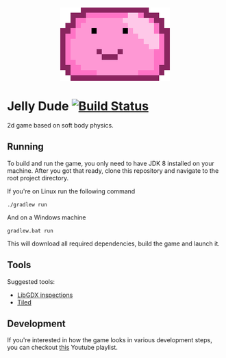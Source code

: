 <p align="center">
  <img src="logo.png"/>
</p>

# Jelly Dude [![Build Status](https://travis-ci.com/Edvinas01/jelly-dude.svg?token=wWKAwTTyMvyVzCixHyY1&branch=master)](https://travis-ci.com/Edvinas01/jelly-dude)
2d game based on soft body physics.

## Running
To build and run the game, you only need to have JDK 8 installed on your machine. After you got that ready, clone this
repository and navigate to the root project directory.

If you're on Linux run the following command
```
./gradlew run
```

And on a Windows machine
```
gradlew.bat run
```

This will download all required dependencies, build the game and launch it.

## Tools
Suggested tools:
* [LibGDX inspections](https://plugins.jetbrains.com/plugin/8509-libgdx-inspections)
* [Tiled](http://www.mapeditor.org/)

## Development
If you're interested in how the game looks in various development steps, you can checkout
[this](https://www.youtube.com/playlist?list=PL5No3sH5hcxuFBLlb_7-5g6G21-uueiQf) Youtube playlist.